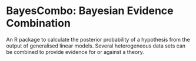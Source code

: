 BayesCombo: Bayesian Evidence Combination
=========================================

An R package to calculate the posterior probability of a hypothesis from the output of generalised linear models. Several heterogeneous data sets can be combined to provide evidence for or against a theory.
